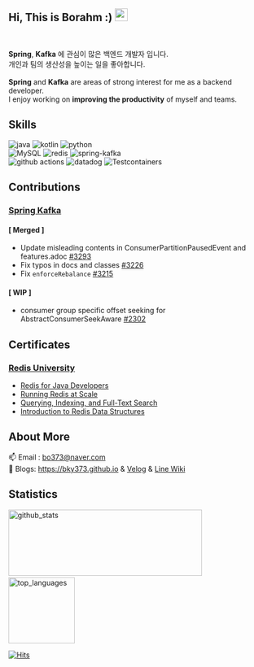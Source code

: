 <h2> Hi, This is Borahm :) <img src="https://media.giphy.com/media/hvRJCLFzcasrR4ia7z/giphy.gif" width="25px"> </h2>

<br/>

**Spring**, **Kafka** 에 관심이 많은 백엔드 개발자 입니다. <br>
개인과 팀의 생산성을 높이는 일을 좋아합니다. <br><br>
**Spring** and **Kafka** are areas of strong interest for me as a backend developer. <br>
I enjoy working on **improving the productivity** of myself and teams.


## Skills 
<p>
  <img alt="java" src="https://img.shields.io/badge/-Java-FF7A59?style=flat-square&logo=java&logoColor=white" />
  <img alt="kotlin" src="https://img.shields.io/badge/-Kotlin-01B3E3?style=flat-square&logo=kotlin&logoColor=white" />
  <img alt="python" src="https://img.shields.io/badge/-Python-5881D8?style=flat-square&logo=python&logoColor=white" />
  <br>
  <img alt="MySQL" src="https://img.shields.io/badge/-MySQL-00758f?style=flat-square&logo=mysql&logoColor=white" />
  <img alt="redis" src="https://img.shields.io/badge/-Redis-ff4438?style=flat-square&logo=redis&logoColor=white" />
  <img alt="spring-kafka" src="https://img.shields.io/badge/-Spring Kafka-6db33f?style=flat-square&logo=spring&logoColor=white" />
  <br>
  <img alt="github actions" src="https://img.shields.io/badge/-Github Actions-313131?style=flat-square&logo=github&logoColor=white" />
  <img alt="datadog" src="https://img.shields.io/badge/-Datadog-632CA6?style=flat-square&logo=datadog&logoColor=white" />
  <img alt="Testcontainers" src="https://img.shields.io/badge/-Testcontainers-123456?style=flat-square&logo=Testcontainers&logoColor=white" />
</p>

## Contributions
### [Spring Kafka](https://github.com/spring-projects/spring-kafka)
#### [ Merged ]
  - Update misleading contents in ConsumerPartitionPausedEvent and features.adoc [#3293](https://github.com/spring-projects/spring-kafka/pull/3293)
  - Fix typos in docs and classes [#3226](https://github.com/spring-projects/spring-kafka/pull/3226)
  - Fix `enforceRebalance` [#3215](https://github.com/spring-projects/spring-kafka/pull/3215)
#### [ WIP ]
  - consumer group specific offset seeking for AbstractConsumerSeekAware [#2302](https://github.com/spring-projects/spring-kafka/issues/2302)

## Certificates
### [Redis University](https://redis.io/university/)
- [Redis for Java Developers](https://university.redis.com/certificates/f2ebf94e5d1f4c1c8d4fbe4f359061fd)
- [Running Redis at Scale](https://university.redis.com/certificates/64b35b38122945c5a04e9ac69b1c4646)
- [Querying, Indexing, and Full-Text Search](https://university.redis.com/certificates/e3a24c1d9dcc4170ba424489bd135c8f)
- [Introduction to Redis Data Structures](https://university.redis.com/certificates/34e701d242214c208525accbf4d371b2)


## About More
📫 Email : bo373@naver.com <br>
🌱 Blogs: https://bky373.github.io & [Velog](https://velog.io/@bky373/) & [Line Wiki](https://github.com/bky373/line-snipets/#Line-Wiki)

## Statistics
<p align="left">
  <img alt="github_stats" src="https://github-readme-stats.vercel.app/api?username=bky373&hide=stars&show_icons=true&theme=radical" width="380" height="130"/> &nbsp;
  <img alt="top_languages" src="https://github-readme-stats.vercel.app/api/top-langs/?username=bky373&layout=compact&theme=radical" height="130">
</p>

[![Hits](https://hits.seeyoufarm.com/api/count/incr/badge.svg?url=https%3A%2F%2Fgithub.com%2Fbky373%2Fhit-counter&count_bg=%23FF4EB6&title_bg=%23555555&icon=&icon_color=%23F934A8&title=hits&edge_flat=true)](https://hits.seeyoufarm.com)

<!--
Here are some ideas to get you started:

- 🔭 I’m currently working on ...
- 🌱 I’m currently learning ...
- 👯 I’m looking to collaborate on ...
- 🤔 I’m looking for help with ...
- 💬 Ask me about ...
- 📫 How to reach me: ...
- 😄 Pronouns: ...
- ⚡ Fun fact: ...
  --> 

